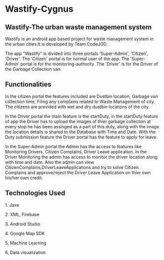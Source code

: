 # Wastify-Cygnus
<h2>Wastify-The urban waste management system</h2>

Wastify is an android app based project for waste management system in the urban cities.It is developed by Team CodeJOD.

The app "Wastify" is divided into three portals 'Super-Admin',  'Citizen',  'Driver'. The 'Citizen' portal is for normal user of the app. The 'Super-Admin' portal is for the monitoring-authority .The 'Driver' is for the Driver of the Garbage Collection van.


<h2>Functionalities</h2>
<p> In the citizen portal the features included are Dustbin location, Garbage van collection time, Filing any complains related to Waste Management of city. The citizens are provided with wet and dry dustbin locations of the city.</p>

<p>In the Driver portal the main feature is the startDuty, in the startDuty feature of app the Driver has to upload the images of thier garbage collection at every stop he has been assinged as a part of this duty, along with the image the location details is shared to the Database with Time and Date. With the Duty submission feature the Driver portal has the feature to apply for leave.</p>

<p>In the Super-Admin portal the Admin has the access to features like Monitoring Drivers, Citizen Complains, Driver Leave application. In the Driver Monitoring the admin has access to monitor the driver location along with time and date. Also the admin can view CitizenComplains,DriverLeaveApplications and try to solve Citizen Complains and approve/reject the Driver Leave Application on thier own his/her own credit.</p>

<h2>Technologies Used</h2>
      <p>1. Java</p>
      <p>2. XML, Firebase</p>
      <p>3. Android Studio</p>
      <p>4. Google Map SDK</p>
      <p>5, Machine Learning</p>
      <p>6, Data visualization</p>
  


      


